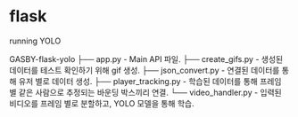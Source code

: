 # flask

running YOLO

GASBY-flask-yolo
├── app.py - Main API 파일.
├── create_gifs.py - 생성된 데이터를 테스트 확인하기 위해 gif 생성.
├── json_convert.py - 연결된 데이터를 통해 유저 별로 데이터 생성.
├── player_tracking.py - 학습된 데이터를 통해 프레임 별 같은 사람으로 추정되는 바운딩 박스끼리 연결.
└── video_handler.py - 입력된 비디오를 프레임 별로 분할하고, YOLO 모델을 통해 학습.
